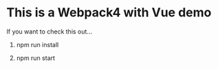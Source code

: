 # This is a Webpack4 with Vue demo

If you want to check this out...

1. npm run install

2. npm run start
